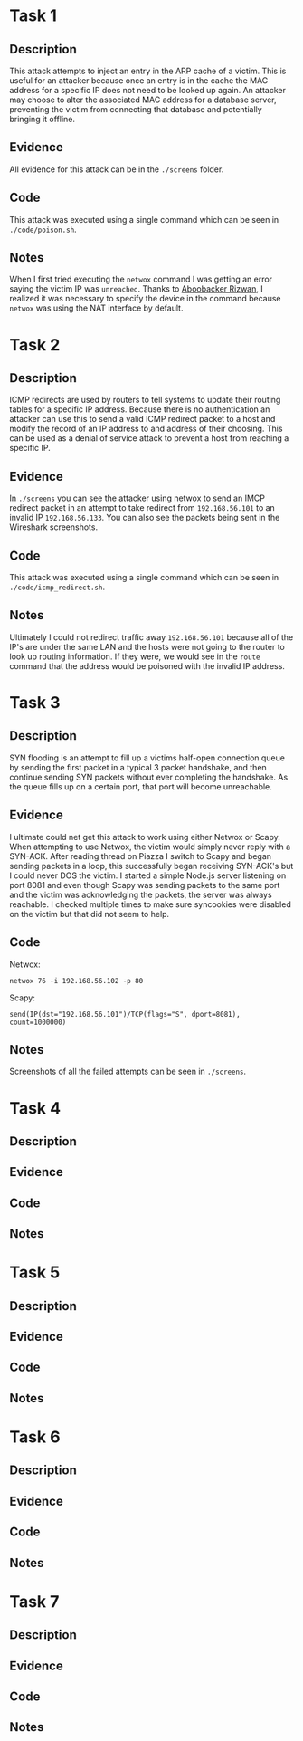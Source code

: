 Task 1
======

## Description

This attack attempts to inject an entry in the ARP cache of a victim. This is useful for an attacker because once an entry is in the cache the MAC address for a specific IP does not need to be looked up again. An attacker may choose to alter the associated MAC address for a database server, preventing the victim from connecting that database and potentially bringing it offline.

## Evidence

All evidence for this attack can be in the `./screens` folder.

## Code

This attack was executed using a single command which can be seen in `./code/poison.sh`.

## Notes

When I first tried executing the `netwox` command I was getting an error saying the victim IP was `unreached`. Thanks to [Aboobacker Rizwan](https://piazza.com/class/ija4wa3pya337l?cid=66), I realized it was necessary to specify the device in the command because `netwox` was using the NAT interface by default. 

Task 2
======

## Description

ICMP redirects are used by routers to tell systems to update their routing tables for a specific IP address. Because there is no authentication an attacker can use this to send a valid ICMP redirect packet to a host and modify the record of an IP address to and address of their choosing. This can be used as a denial of service attack to prevent a host from reaching a specific IP.

## Evidence

In `./screens` you can see the attacker using netwox to send an IMCP redirect packet in an attempt to take redirect from `192.168.56.101` to an invalid IP `192.168.56.133`. You can also see the packets being sent in the Wireshark screenshots.

## Code

This attack was executed using a single command which can be seen in `./code/icmp_redirect.sh`.

## Notes

Ultimately I could not redirect traffic away `192.168.56.101` because all of the IP's are under the same LAN and the hosts were not going to the router to look up routing information. If they were, we would see in the `route` command that the address would be poisoned with the invalid IP address.

Task 3
======

## Description

SYN flooding is an attempt to fill up a victims half-open connection queue by sending the first packet in a typical 3 packet handshake, and then continue sending SYN packets without ever completing the handshake. As the queue fills up on a certain port, that port will become unreachable.

## Evidence

I ultimate could net get this attack to work using either Netwox or Scapy. When attempting to use Netwox, the victim would simply never reply with a SYN-ACK. After reading thread on Piazza I switch to Scapy and began sending packets in a loop, this successfully began receiving SYN-ACK's but I could never DOS the victim. I started a simple Node.js server listening on port 8081 and even though Scapy was sending packets to the same port and the victim was acknowledging the packets, the server was always reachable. I checked multiple times to make sure syncookies were disabled on the victim but that did not seem to help.

## Code

Netwox:
```
netwox 76 -i 192.168.56.102 -p 80
```

Scapy:
```
send(IP(dst="192.168.56.101")/TCP(flags="S", dport=8081), count=1000000)
```

## Notes

Screenshots of all the failed attempts can be seen in `./screens`.

Task 4
======

## Description

## Evidence

## Code

## Notes

Task 5
======

## Description

## Evidence

## Code

## Notes

Task 6
======

## Description

## Evidence

## Code

## Notes

Task 7
======

## Description

## Evidence

## Code

## Notes

